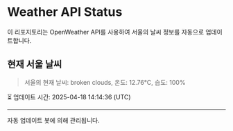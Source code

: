 
# Weather API Status

이 리포지토리는 OpenWeather API를 사용하여 서울의 날씨 정보를 자동으로 업데이트합니다.

## 현재 서울 날씨
> 서울의 현재 날씨: broken clouds, 온도: 12.76°C, 습도: 100%

⏳ 업데이트 시간: 2025-04-18 14:14:36 (UTC)

---
자동 업데이트 봇에 의해 관리됩니다.
